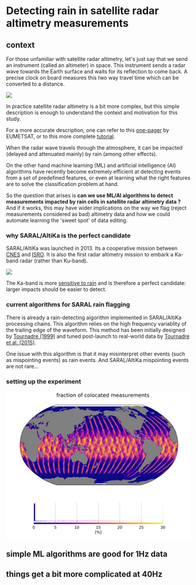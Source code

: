 # Detecting rain in satellite radar altimetry measurements

## context

For those unfamiliar with satellite radar altimetry, let's just say that we send an instrument (called an altimeter) in space. This instrument sends a radar wave towards the Earth surface and waits for its reflection to come back. A precise clock on board measures this two way travel time which can be converted to a distance.

<img src="https://upload.wikimedia.org/wikipedia/commons/thumb/4/41/How_satellite_radar_altimetry_works_%2816980176380%29.png/797px-How_satellite_radar_altimetry_works_%2816980176380%29.png" style="display: block; margin: auto;" />

In practice satellite radar altimetry is a bit more complex, but this simple description is enough to understand the context and motivation for this study.

For a more accurate description, one can refer to this [one-pager](https://www.eumetsat.int/altimetry-technique) by EUMETSAT, or to this more complete [tutorial](http://www.altimetry.info/radar-altimetry-tutorial/).

When the radar wave travels through the atmosphere, it can be impacted (delayed and attenuated mainly) by rain (among other effects).

On the other hand machine learning (ML) and artificial intelligence (AI) algorithms have recently become extremely efficient at detecting events from a set of predefined features, or even at learning what the right features are to solve the classification problem at hand.

So the question that arises is **can we use ML/AI algorithms to detect measurements impacted by rain cells in satellite radar altimetry data ?**
And if it works, this may have wider implications on the way we flag (reject measurements considered as bad) altimetry data and how we could automate learning the 'sweet spot' of data editing. 

### why SARAL/AltiKa is the perfect candidate

SARAL/AltiKa was launched in 2013. Its a cooperative mission between [CNES](https://cnes.fr) and [ISRO](https://www.isro.gov.in/). It is also the first radar altimetry mission to embark a Ka-band radar (rather than Ku-band). 

<img src="https://altika-saral.cnes.fr/sites/default/files/styles/large/public/drupal/201506/image/bpc_saral-illustration_p43253.jpg?itok=SUp2HY_4" style="display: block; margin: auto;" />

The Ka-band is more [sensitive to rain](http://www.satmagazine.com/story.php?number=2058631290) and is therefore a perfect candidate: larger impacts should be easier to detect.

### current algorithms for SARAL rain flagging

There is already a rain-detecting algorithm implemented in SARAL/AltiKa processing chains.
This algorithm relies on the high frequency variablity of the trailing edge of the waveform.
This method has been initially designed by [Tournadre (1999)](https://www.academia.edu/28146154/Estimation_of_rainfall_from_Ka_band_altimeter_data_computation_of_waveforms_in_presence_of_rain)
and tuned post-launch to real-world data by [Tournadre et al. (2015)](https://archimer.ifremer.fr/doc/00286/39674/41519.pdf).

One issue with this algorithm is that it may misinterpret other events (such as mispointing events) as rain events. And SARAL/AltiKa mispointing events are not rare...

### setting up the experiment

<img src="docs/assets/rain_flag/TableStats2Grid_AL_TimeLagFraction.png"  style="display: block; margin: auto;"/> 


## simple ML algorithms are good for 1Hz data

## things get a bit more complicated at 40Hz